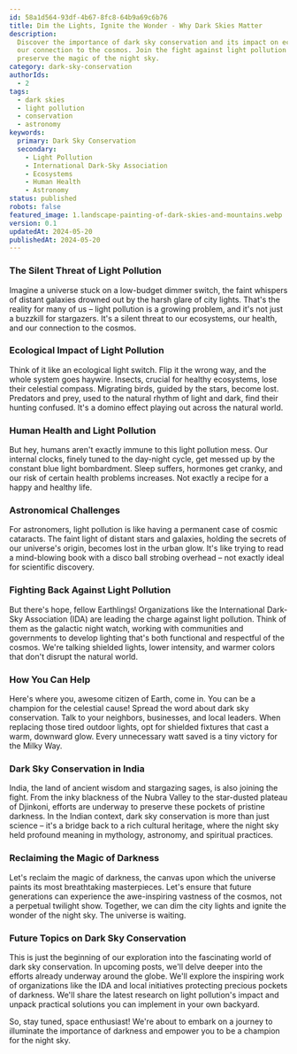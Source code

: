 ```yaml
---
id: 58a1d564-93df-4b67-8fc8-64b9a69c6b76
title: Dim the Lights, Ignite the Wonder - Why Dark Skies Matter
description:
  Discover the importance of dark sky conservation and its impact on ecosystems, human health, and
  our connection to the cosmos. Join the fight against light pollution and learn how you can help
  preserve the magic of the night sky.
category: dark-sky-conservation
authorIds:
  - 2
tags:
  - dark skies
  - light pollution
  - conservation
  - astronomy
keywords:
  primary: Dark Sky Conservation
  secondary:
    - Light Pollution
    - International Dark-Sky Association
    - Ecosystems
    - Human Health
    - Astronomy
status: published
robots: false
featured_image: 1.landscape-painting-of-dark-skies-and-mountains.webp
version: 0.1
updatedAt: 2024-05-20
publishedAt: 2024-05-20
---
```


### The Silent Threat of Light Pollution

Imagine a universe stuck on a low-budget dimmer switch, the faint whispers of distant galaxies
drowned out by the harsh glare of city lights. That's the reality for many of us – light pollution
is a growing problem, and it's not just a buzzkill for stargazers. It's a silent threat to our
ecosystems, our health, and our connection to the cosmos.

### Ecological Impact of Light Pollution

Think of it like an ecological light switch. Flip it the wrong way, and the whole system goes
haywire. Insects, crucial for healthy ecosystems, lose their celestial compass. Migrating birds,
guided by the stars, become lost. Predators and prey, used to the natural rhythm of light and dark,
find their hunting confused. It's a domino effect playing out across the natural world.

### Human Health and Light Pollution

But hey, humans aren't exactly immune to this light pollution mess. Our internal clocks, finely
tuned to the day-night cycle, get messed up by the constant blue light bombardment. Sleep suffers,
hormones get cranky, and our risk of certain health problems increases. Not exactly a recipe for a
happy and healthy life.

### Astronomical Challenges

For astronomers, light pollution is like having a permanent case of cosmic cataracts. The faint
light of distant stars and galaxies, holding the secrets of our universe's origin, becomes lost in
the urban glow. It's like trying to read a mind-blowing book with a disco ball strobing overhead –
not exactly ideal for scientific discovery.

### Fighting Back Against Light Pollution

But there's hope, fellow Earthlings! Organizations like the International Dark-Sky Association (IDA)
are leading the charge against light pollution. Think of them as the galactic night watch, working
with communities and governments to develop lighting that's both functional and respectful of the
cosmos. We're talking shielded lights, lower intensity, and warmer colors that don't disrupt the
natural world.

### How You Can Help

Here's where you, awesome citizen of Earth, come in. You can be a champion for the celestial cause!
Spread the word about dark sky conservation. Talk to your neighbors, businesses, and local leaders.
When replacing those tired outdoor lights, opt for shielded fixtures that cast a warm, downward
glow. Every unnecessary watt saved is a tiny victory for the Milky Way.

### Dark Sky Conservation in India

India, the land of ancient wisdom and stargazing sages, is also joining the fight. From the inky
blackness of the Nubra Valley to the star-dusted plateau of Djinkoni, efforts are underway to
preserve these pockets of pristine darkness. In the Indian context, dark sky conservation is more
than just science – it's a bridge back to a rich cultural heritage, where the night sky held
profound meaning in mythology, astronomy, and spiritual practices.

### Reclaiming the Magic of Darkness

Let's reclaim the magic of darkness, the canvas upon which the universe paints its most breathtaking
masterpieces. Let's ensure that future generations can experience the awe-inspiring vastness of the
cosmos, not a perpetual twilight show. Together, we can dim the city lights and ignite the wonder of
the night sky. The universe is waiting.

### Future Topics on Dark Sky Conservation

This is just the beginning of our exploration into the fascinating world of dark sky conservation.
In upcoming posts, we'll delve deeper into the efforts already underway around the globe. We'll
explore the inspiring work of organizations like the IDA and local initiatives protecting precious
pockets of darkness. We'll share the latest research on light pollution's impact and unpack
practical solutions you can implement in your own backyard.

So, stay tuned, space enthusiast! We're about to embark on a journey to illuminate the importance of
darkness and empower you to be a champion for the night sky.
